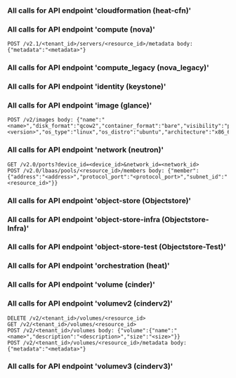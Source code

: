 ### All calls for API endpoint 'cloudformation (heat-cfn)'
### All calls for API endpoint 'compute (nova)'
```
POST /v2.1/<tenant_id>/servers/<resource_id>/metadata body: {"metadata":"<metadata>"}
```
### All calls for API endpoint 'compute_legacy (nova_legacy)'
### All calls for API endpoint 'identity (keystone)'
### All calls for API endpoint 'image (glance)'
```
POST /v2/images body: {"name":"<name>","disk_format":"qcow2","container_format":"bare","visibility":"private","version":"<version>","os_type":"linux","os_distro":"ubuntu","architecture":"x86_64","auto_disk_config":"true","hypervisor_type":"kvm"}
```
### All calls for API endpoint 'network (neutron)'
```
GET /v2.0/ports?device_id=<device_id>&network_id=<network_id>
POST /v2.0/lbaas/pools/<resource_id>/members body: {"member":{"address":"<address>","protocol_port":"<protocol_port>","subnet_id":"<resource_id>"}}
```
### All calls for API endpoint 'object-store (Objectstore)'
### All calls for API endpoint 'object-store-infra (Objectstore-Infra)'
### All calls for API endpoint 'object-store-test (Objectstore-Test)'
### All calls for API endpoint 'orchestration (heat)'
### All calls for API endpoint 'volume (cinder)'
### All calls for API endpoint 'volumev2 (cinderv2)'
```
DELETE /v2/<tenant_id>/volumes/<resource_id>
GET /v2/<tenant_id>/volumes/<resource_id>
POST /v2/<tenant_id>/volumes body: {"volume":{"name":"<name>","description":"<description>","size":"<size>"}}
POST /v2/<tenant_id>/volumes/<resource_id>/metadata body: {"metadata":"<metadata>"}
```
### All calls for API endpoint 'volumev3 (cinderv3)'
